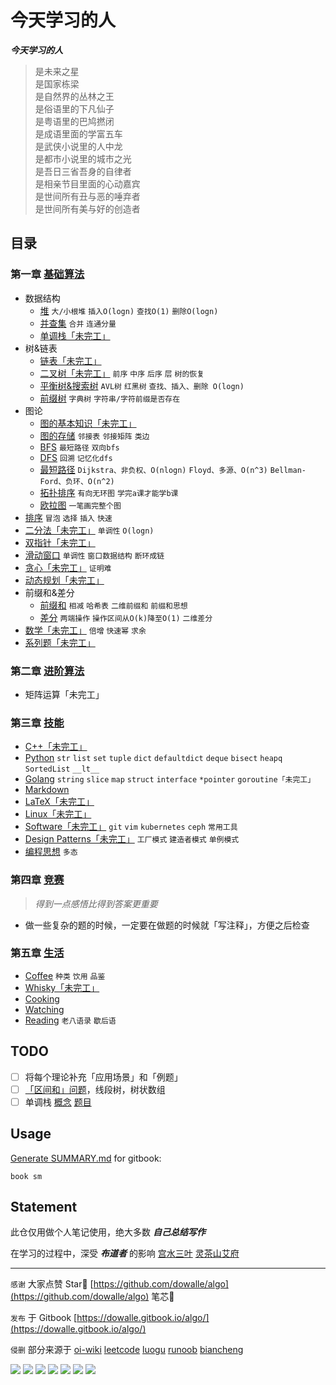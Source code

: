 # 今天学习的人

***今天学习的人***  

> 是未来之星  
> 是国家栋梁  
> 是自然界的丛林之王  
> 是俗语里的下凡仙子  
> 是粤语里的巴鸠撚闭  
> 是成语里面的学富五车  
> 是武侠小说里的人中龙  
> 是都市小说里的城市之光  
> 是吾日三省吾身的自律者  
> 是相亲节目里面的心动嘉宾  
> 是世间所有丑与恶的唾弃者  
> 是世间所有美与好的创造者  

## 目录

### 第一章 [基础算法](https://dowalle.gitbook.io/algo/algorithm)
- 数据结构
  - [堆](./Algorithm/数据结构/堆&优先队列.md)  `大/小根堆`  `插入O(logn)`  `查找O(1)`  `删除O(logn)`
  - [并查集](./Algorithm/数据结构/并查集.md)  `合并`  `连通分量`
  - [单调栈「未完工」](./Algorithm/数据结构/单调栈.md)
- 树&链表
  - [链表「未完工」](./Algorithm/1-树&链表/1-链表.md)
  - [二叉树「未完工」](./Algorithm/1-树&链表/2-二叉树.md)  `前序`  `中序`  `后序`  `层`  `树的恢复`
  - [平衡树&搜索树](./Algorithm/1-树&链表/3--平衡树&搜索树.md)  `AVL树`  `红黑树`  `查找、插入、删除 O(logn)`
  - [前缀树](./Algorithm/1-树&链表/4-前缀树.md)  `字典树`  `字符串/字符前缀是否存在`
- 图论
  - [图的基本知识「未完工」](./Algorithm/图论/图的基本知识.md)
  - [图的存储](./Algorithm/图论/图的存储.md)  `邻接表`  `邻接矩阵`  `类边`
  - [BFS](./Algorithm/图论/BFS.md)  `最短路径`  `双向bfs`
  - [DFS](./Algorithm/图论/DFS.md)  `回溯`  `记忆化dfs`
  - [最短路径](./Algorithm/图论/最短路径.md)  `Dijkstra、非负权、O(nlogn)`  `Floyd、多源、O(n^3)`  `Bellman-Ford、负环、O(n^2)`
  - [拓扑排序](./Algorithm/图论/拓扑排序.md)  `有向无环图`  `学完a课才能学b课`
  - [欧拉图](./Algorithm/图论/欧拉图.md)  `一笔画完整个图`
- [排序](./Algorithm/排序/排序.md)  `冒泡`  `选择`  `插入`  `快速`
- [二分法「未完工」](./Algorithm/二分法/二分法.md)  `单调性`  `O(logn)`
- [双指针「未完工」](./Algorithm/双指针/双指针.md)
- [滑动窗口](./Algorithm/滑动窗口/滑动窗口.md)  `单调性`  `窗口数据结构`  `断环成链`
- [贪心「未完工」](./Algorithm/贪心/贪心.md)  `证明难`
- [动态规划「未完工」](./Algorithm/动态规划/动态规划.md)
- 前缀和&差分
  - [前缀和](./Algorithm/前缀和&差分/前缀和.md)  `相减`  `哈希表`  `二维前缀和`  `前缀和思想`
  - [差分](./Algorithm/前缀和&差分/差分.md)  `两端操作`  `操作区间从O(k)降至O(1)`  `二维差分`
- [数学「未完工」](./Algorithm/数学/数学.md)  `倍增`  `快速幂`  `求余`
- [系列题「未完工」](./Algorithm/系列题)

### 第二章 [进阶算法](https://dowalle.gitbook.io/algo/algorithm+)

- 矩阵运算「未完工」

### 第三章 [技能](https://dowalle.gitbook.io/algo/skill)

- [C++「未完工」](https://dowalle.gitbook.io/algo/skill/c++)
- [Python](https://dowalle.gitbook.io/algo/skill/python)  `str`  `list`  `set`  `tuple`  `dict`  `defaultdict`  `deque`  `bisect`  `heapq`  `SortedList`  `__lt__`
- [Golang](https://dowalle.gitbook.io/algo/skill/golang)  `string`  `slice`  `map`  `struct`  `interface`  `*pointer`  `goroutine「未完工」`
- [Markdown](https://github.com/guodongxiaren/README)
- [LaTeX「未完工」](https://dowalle.gitbook.io/algo/skill/latex)
- [Linux「未完工」](https://dowalle.gitbook.io/algo/skill/linux)
- [Software「未完工」](https://dowalle.gitbook.io/algo/skill/software)  `git`  `vim`  `kubernetes`  `ceph`  `常用工具`
- [Design Patterns「未完工」](https://dowalle.gitbook.io/algo/skill/design-patterns)  `工厂模式`  `建造者模式`  `单例模式`
- [编程思想](https://dowalle.gitbook.io/algo/skill/bian-cheng-si-xiang)  `多态`

### 第四章 [竞赛](https://dowalle.gitbook.io/algo/competition)

> *得到一点感悟比得到答案更重要*

- 做一些复杂的题的时候，一定要在做题的时候就「写注释」，方便之后检查

### 第五章 [生活](https://dowalle.gitbook.io/algo/living)

- [Coffee](https://dowalle.gitbook.io/algo/living/coffee)  `种类`  `饮用`  `品鉴`
- [Whisky「未完工」](https://dowalle.gitbook.io/algo/living/whisky)
- [Cooking](https://dowalle.gitbook.io/algo/living/cooking)
- [Watching](https://dowalle.gitbook.io/algo/living/watching)
- [Reading](https://dowalle.gitbook.io/algo/living/reading)  `老八语录`  `歇后语`

## TODO

- [ ] 将每个理论补充「应用场景」和「例题」
- [ ] [「区间和」问题](https://leetcode-cn.com/problems/range-sum-query-mutable/solution/guan-yu-ge-lei-qu-jian-he-wen-ti-ru-he-x-41hv/)，线段树，树状数组
- [ ] 单调栈 [概念](https://www.jianshu.com/p/6bbd3653a57f) [题目](https://leetcode-cn.com/problems/longest-well-performing-interval/solution/can-kao-liao-ji-ge-da-shen-de-ti-jie-zhi-hou-zong-/)

## Usage

[Generate SUMMARY.md](https://github.com/imfly/gitbook-summary) for gitbook:

```shell
book sm
```

## Statement

此仓仅用做个人笔记使用，绝大多数 ***自己总结写作***

在学习的过程中，深受 ***布道者*** 的影响 [宫水三叶](https://leetcode-cn.com/u/ac_oier/) [灵茶山艾府](https://leetcode-cn.com/u/endlesscheng/) 



---

`感谢`  大家点赞 Star🌟 [https://github.com/dowalle/algo](https://github.com/dowalle/algo) 笔芯🤞

`发布`  于 Gitbook [https://dowalle.gitbook.io/algo/](https://dowalle.gitbook.io/algo/)

`侵删`  部分来源于 [oi-wiki](https://oi-wiki.org) [leetcode](https://leetcode-cn.com/problemset/all/) [luogu](https://www.luogu.com.cn) [runoob](https://www.runoob.com/) [biancheng](http://c.biancheng.net/)

<p>
    <a>
        <img src="https://img.shields.io/badge/mardown-writing-white?logo=markdown" />
    </a>
    <a>
        <img src="https://img.shields.io/github/license/dowalle/algo?color=white&logo=github" />
    </a>
    <a>
        <img src="https://img.shields.io/github/workflow/status/dowalle/algo/Markdown-CI?color=white&logo=github" />
    </a>
    <a>
        <img src="https://img.shields.io/github/repo-size/dowalle/algo?color=white&logo=github" />
    </a>
    <a>
        <img src="https://img.shields.io/github/stars/dowalle/algo?color=white&logo=github" />
    </a>
    <a>
        <img src="https://img.shields.io/github/commit-activity/m/dowalle/algo?color=white&logo=github" />
    </a>
    <a>
        <img src="https://img.shields.io/github/last-commit/dowalle/algo?color=white&logo=github" />
    </a>
</p>

